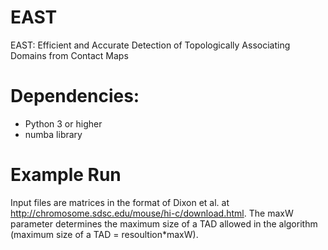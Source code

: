 # EAST
EAST: Efficient and Accurate Detection of Topologically Associating Domains from Contact Maps

# Dependencies:

- Python 3 or higher
- numba library

# Example Run

Input files are matrices in the format of Dixon et al. at http://chromosome.sdsc.edu/mouse/hi-c/download.html. The maxW parameter determines the maximum size of a TAD allowed in the algorithm (maximum size of a TAD = resoultion*maxW).
